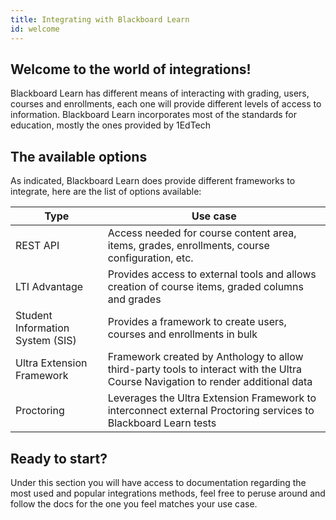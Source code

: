 ```yaml
---
title: Integrating with Blackboard Learn
id: welcome
---
```


## Welcome to the world of integrations!

Blackboard Learn has different means of interacting with grading, users, courses and enrollments, each one will provide different levels of access to information. Blackboard Learn incorporates most of the standards for education, mostly the ones provided by 1EdTech

## The available options

As indicated, Blackboard Learn does provide different frameworks to integrate, here are the list of options available:

| Type                             | Use case                                                                                                                         |
| -------------------------------- | -------------------------------------------------------------------------------------------------------------------------------- |
| REST API                         | Access needed for course content area, items, grades, enrollments, course configuration, etc.                                    |
| LTI Advantage                    | Provides access to external tools and allows creation of course items, graded columns and grades                                 |
| Student Information System (SIS) | Provides a framework to create users, courses and enrollments in bulk                                                            |
| Ultra Extension Framework        | Framework created by Anthology to allow third-party tools to interact with the Ultra Course Navigation to render additional data |
| Proctoring                       | Leverages the Ultra Extension Framework to interconnect external Proctoring services to Blackboard Learn tests                   |

## Ready to start?

Under this section you will have access to documentation regarding the most used and popular integrations methods, feel free to peruse around and follow the docs for the one you feel matches your use case.
